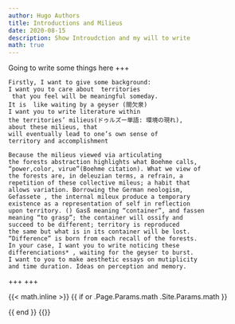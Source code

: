 ```yaml
---
author: Hugo Authors
title: Introductions and Milieus
date: 2020-08-15
description: Show Introudction and my will to write
math: true
---
```



Going to write some things here
+++
```
Firstly, I want to give some background:
I want you to care about  territories
 that you feel will be meaningful someday.
It is  like waiting by a geyser (間欠泉)
I want you to write literature within
the territories’ milieus(ドゥルズー単語: 環境の現れ),
about these milieus, that
will eventually lead to one’s own sense of
territory and accomplishment

Because the milieus viewed via articulating
the forests abstraction highlights what Boehme calls,
“power,color, virue”(Boehme citation). What we view of
the forests are, in deleuzian terms, a refrain, a
repetition of these collective mileus; a habit that
allows variation. Borrowing the German neologism,
Gefassete , the internal mileux produce a temporary
existence as a representation of self in reflection
upon territory. () Gasß meaning “container”, and fassen
meaning “to grasp”; the container will ossify and
succeed to be different; territory is reproduced
the same but what is in its container will be lost.
“Difference” is born from each recall of the forests.
In your case, I want you to write noticing these
differenciations* , waiting for the geyser to burst.
I want to you to make aesthetic essays on mutiplicity
and time duration. Ideas on perception and memory.
```
+++
+++

{{< math.inline >}}
{{ if or .Page.Params.math .Site.Params.math }}
<!-- KaTeX -->
<link rel="stylesheet" href="https://cdn.jsdelivr.net/npm/katex@0.11.1/dist/katex.min.css" integrity="sha384-zB1R0rpPzHqg7Kpt0Aljp8JPLqbXI3bhnPWROx27a9N0Ll6ZP/+DiW/UqRcLbRjq" crossorigin="anonymous">
<script defer src="https://cdn.jsdelivr.net/npm/katex@0.11.1/dist/katex.min.js" integrity="sha384-y23I5Q6l+B6vatafAwxRu/0oK/79VlbSz7Q9aiSZUvyWYIYsd+qj+o24G5ZU2zJz" crossorigin="anonymous"></script>
<script defer src="https://cdn.jsdelivr.net/npm/katex@0.11.1/dist/contrib/auto-render.min.js" integrity="sha384-kWPLUVMOks5AQFrykwIup5lo0m3iMkkHrD0uJ4H5cjeGihAutqP0yW0J6dpFiVkI" crossorigin="anonymous" onload="renderMathInElement(document.body);"></script>
{{ end }}
{{</ math.inline >}}
